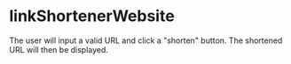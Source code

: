 # linkShortenerWebsite
The user will input a valid URL and click a "shorten" button. The shortened URL will then be displayed.
